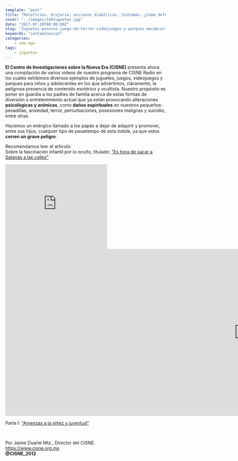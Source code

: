 ```yaml
---
template: "post"
title: "Maleficios, brujería, acciones diabólicas. Síntomas. ¿Cómo defenderte?"
cover: "../images/149Juguetes.jpg"
date: "2017-07-20T08:00:00Z"
slug: "Juguetes-posesos-juego-de-terror-videojuegos-y-parques-macabros"
keywords: "contaminacion"
categories: 
    - new age
tags:
    - juguetes
---
```


**El Centro de Investigaciones sobre la Nueva Era (CISNE)** presenta ahora una compilación de varios videos de nuestro programa de CISNE Radio en los cuales exhibimos diversos ejemplos de juguetes, juegos, videojuegos y parques para niños y adolecentes en los que advertimos, claramente, la peligrosa presencia de contenido esotérico y ocultista.  Nuestro propósito es poner en guardia a los padres de familia acerca de estas formas de diversión o entretenimiento actual que ya están provocando alteraciones **psicológicas y anímicas**, como **daños espirituales** en nuestros pequeños: pesadillas, ansiedad, terror, perturbaciones, posesiones malignas y suicidio, entre otras.

Hacemos un enérgico llamado a los papás a dejar de adquirir y promover, entre sus hijos, cualquier tipo de pasatiempo de esta índole, ya que estos **corren un grave peligro**.

Recomendamos leer el artículo:  
Sobre la fascinación infantil por lo oculto, titulado: ["Es hora de sacar a Satanás a las calles"](/sacar-a-satanas-a-las-calles)

<iframe width="320" height="266" src="https://www.youtube.com/embed/_2y11GwnU6I" title="YouTube video player" frameborder="0" allow="accelerometer; autoplay; clipboard-write; encrypted-media; gyroscope; picture-in-picture" allowfullscreen></iframe>

<br/>

<iframe width="1520" height="525" src="https://www.youtube.com/embed/wkVFoCN9EbI" title="YouTube video player" frameborder="0" allow="accelerometer; autoplay; clipboard-write; encrypted-media; gyroscope; picture-in-picture" allowfullscreen></iframe>

<br/>  

Parte I: ["Amenzas a la niñez y juventud"](/amenazas-ocultas)  

<br/>  

Por Jaime Duarte Mtz., Director del CISNE.  
<https://www.cisne.org.mx>  
**@CISNE_2012**